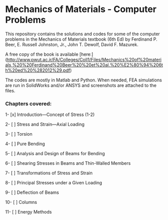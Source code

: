 # Mechanics of Materials - Computer Problems

This repository contains the solutions and codes for some of the computer problems in the Mechanics of Materials textbook (6th Ed) by Ferdinand P. Beer, E. Russell Johnston, Jr., John T. Dewolf, David F. Mazurek.

A free copy of the book is available [here:] (http://www.pwut.ac.ir/FA/Colleges/Coll1/Files/Mechanics%20of%20materials,%20%20Ferdinand%20Beer%20%20et%20al.%20%E2%80%94%206th%20ed%20%282012%29.pdf)

The codes are mostly in Matlab and Python. When needed, FEA simulations are run in SolidWorks and/or ANSYS and screenshots are attached to the files.

### Chapters covered:

  1- [x] Introduction—Concept of Stress (1-2)
  
  2- [ ] Stress and Strain—Axial Loading
  
  3- [ ] Torsion
  
  4- [ ] Pure Bending
  
  5- [ ] Analysis and Design of Beams for Bending
  
  6- [ ] Shearing Stresses in Beams and Thin-Walled Members
  
  7- [ ] Transformations of Stress and Strain
  
  8- [ ] Principal Stresses under a Given Loading
  
  9- [ ] Deflection of Beams
  
  10- [ ] Columns
  
  11- [ ] Energy Methods
  
